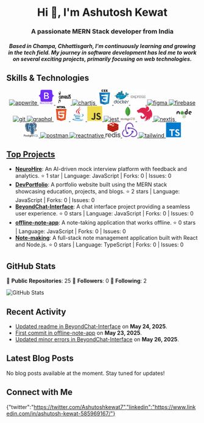 
<h1 align="center">Hi 👋, I'm Ashutosh Kewat</h1>
<h3 align="center">A passionate MERN Stack developer from India
<br/>
  <h5 align="center">
    
Based in Champa, Chhattisgarh, I'm continuously learning and growing in the tech field. My journey in software development has led me to work on several exciting projects, primarily focusing on web technologies.
<h5/>
</h3>

## Skills & Technologies
<p align="center"> <a href="https://appwrite.io" target="_blank" rel="noreferrer"> <img src="https://www.vectorlogo.zone/logos/appwriteio/appwriteio-icon.svg" alt="appwrite" width="40" height="40"/> </a> <a href="https://getbootstrap.com" target="_blank" rel="noreferrer"> <img src="https://raw.githubusercontent.com/devicons/devicon/master/icons/bootstrap/bootstrap-plain-wordmark.svg" alt="bootstrap" width="40" height="40"/> </a> <a href="https://canvasjs.com" target="_blank" rel="noreferrer"> <img src="https://raw.githubusercontent.com/Hardik0307/Hardik0307/master/assets/canvasjs-charts.svg" alt="canvasjs" width="40" height="40"/> </a> <a href="https://www.chartjs.org" target="_blank" rel="noreferrer"> <img src="https://www.chartjs.org/media/logo-title.svg" alt="chartjs" width="40" height="40"/> </a> <a href="https://www.w3schools.com/css/" target="_blank" rel="noreferrer"> <img src="https://raw.githubusercontent.com/devicons/devicon/master/icons/css3/css3-original-wordmark.svg" alt="css3" width="40" height="40"/> </a> <a href="https://www.docker.com/" target="_blank" rel="noreferrer"> <img src="https://raw.githubusercontent.com/devicons/devicon/master/icons/docker/docker-original-wordmark.svg" alt="docker" width="40" height="40"/> </a> <a href="https://expressjs.com" target="_blank" rel="noreferrer"> <img src="https://raw.githubusercontent.com/devicons/devicon/master/icons/express/express-original-wordmark.svg" alt="express" width="40" height="40"/> </a> <a href="https://www.figma.com/" target="_blank" rel="noreferrer"> <img src="https://www.vectorlogo.zone/logos/figma/figma-icon.svg" alt="figma" width="40" height="40"/> </a> <a href="https://firebase.google.com/" target="_blank" rel="noreferrer"> <img src="https://www.vectorlogo.zone/logos/firebase/firebase-icon.svg" alt="firebase" width="40" height="40"/> </a> <a href="https://git-scm.com/" target="_blank" rel="noreferrer"> <img src="https://www.vectorlogo.zone/logos/git-scm/git-scm-icon.svg" alt="git" width="40" height="40"/> </a> <a href="https://graphql.org" target="_blank" rel="noreferrer"> <img src="https://www.vectorlogo.zone/logos/graphql/graphql-icon.svg" alt="graphql" width="40" height="40"/> </a> <a href="https://www.w3.org/html/" target="_blank" rel="noreferrer"> <img src="https://raw.githubusercontent.com/devicons/devicon/master/icons/html5/html5-original-wordmark.svg" alt="html5" width="40" height="40"/> </a> <a href="https://www.java.com" target="_blank" rel="noreferrer"> <img src="https://raw.githubusercontent.com/devicons/devicon/master/icons/java/java-original.svg" alt="java" width="40" height="40"/> </a> <a href="https://developer.mozilla.org/en-US/docs/Web/JavaScript" target="_blank" rel="noreferrer"> <img src="https://raw.githubusercontent.com/devicons/devicon/master/icons/javascript/javascript-original.svg" alt="javascript" width="40" height="40"/> </a> <a href="https://jestjs.io" target="_blank" rel="noreferrer"> <img src="https://www.vectorlogo.zone/logos/jestjsio/jestjsio-icon.svg" alt="jest" width="40" height="40"/> </a> <a href="https://www.mongodb.com/" target="_blank" rel="noreferrer"> <img src="https://raw.githubusercontent.com/devicons/devicon/master/icons/mongodb/mongodb-original-wordmark.svg" alt="mongodb" width="40" height="40"/> </a> <a href="https://nestjs.com/" target="_blank" rel="noreferrer"> <img src="https://raw.githubusercontent.com/devicons/devicon/master/icons/nestjs/nestjs-plain.svg" alt="nestjs" width="40" height="40"/> </a> <a href="https://nextjs.org/" target="_blank" rel="noreferrer"> <img src="https://cdn.worldvectorlogo.com/logos/nextjs-2.svg" alt="nextjs" width="40" height="40"/> </a> <a href="https://nodejs.org" target="_blank" rel="noreferrer"> <img src="https://raw.githubusercontent.com/devicons/devicon/master/icons/nodejs/nodejs-original-wordmark.svg" alt="nodejs" width="40" height="40"/> </a> <a href="https://www.postgresql.org" target="_blank" rel="noreferrer"> <img src="https://raw.githubusercontent.com/devicons/devicon/master/icons/postgresql/postgresql-original-wordmark.svg" alt="postgresql" width="40" height="40"/> </a> <a href="https://postman.com" target="_blank" rel="noreferrer"> <img src="https://www.vectorlogo.zone/logos/getpostman/getpostman-icon.svg" alt="postman" width="40" height="40"/> </a> <a href="https://reactnative.dev/" target="_blank" rel="noreferrer"> <img src="https://reactnative.dev/img/header_logo.svg" alt="reactnative" width="40" height="40"/> </a> <a href="https://redis.io" target="_blank" rel="noreferrer"> <img src="https://raw.githubusercontent.com/devicons/devicon/master/icons/redis/redis-original-wordmark.svg" alt="redis" width="40" height="40"/> </a> <a href="https://redux.js.org" target="_blank" rel="noreferrer"> <img src="https://raw.githubusercontent.com/devicons/devicon/master/icons/redux/redux-original.svg" alt="redux" width="40" height="40"/> </a> <a href="https://tailwindcss.com/" target="_blank" rel="noreferrer"> <img src="https://www.vectorlogo.zone/logos/tailwindcss/tailwindcss-icon.svg" alt="tailwind" width="40" height="40"/> </a> <a href="https://www.typescriptlang.org/" target="_blank" rel="noreferrer"> <img src="https://raw.githubusercontent.com/devicons/devicon/master/icons/typescript/typescript-original.svg" alt="typescript" width="40" height="40"/>  </p>




## Top Projects

- [**NeuroHire**](https://github.com/Ashu6200/NeuroHire): An AI-driven mock interview platform with feedback and analytics. ⭐ 1 star | Language: JavaScript | Forks: 0 | Issues: 0
- [**DevPortfolio**](https://github.com/Ashu6200/DevPortfolio): A portfolio website built using the MERN stack showcasing education, projects, and blogs. ⭐ 2 stars | Language: JavaScript | Forks: 0 | Issues: 0
- [**BeyondChat-Interface**](https://github.com/Ashu6200/BeyondChat-Interface): A chat interface project providing a seamless user experience. ⭐ 0 stars | Language: JavaScript | Forks: 0 | Issues: 0
- [**offline-note-app**](https://github.com/Ashu6200/offline-note-app): A note-taking application that works offline. ⭐ 0 stars | Language: JavaScript | Forks: 0 | Issues: 0
- [**Note-making**](https://github.com/Ashu6200/Note-making): A full-stack note management application built with React and Node.js. ⭐ 0 stars | Language: TypeScript | Forks: 0 | Issues: 0

## GitHub Stats

🔭 **Public Repositories**: 25
👥 **Followers**: 0
👤 **Following**: 2

![GitHub Stats](https://github-readme-stats.vercel.app/api?username=Ashu6200&show_icons=true&theme=radical)

## Recent Activity

- [Updated readme in BeyondChat-Interface](https://github.com/Ashu6200/BeyondChat-Interface/commit/b93686a3c61e298bcbfd23a14c2cf39de49aaa12) on **May 24, 2025**.
- [First commit in offline-note-app](https://github.com/Ashu6200/offline-note-app/commit/c56078f8611474a2bbe098ee3819a9b5dd4c60a9) on **May 23, 2025**.
- [Updated minor errors in BeyondChat-Interface](https://github.com/Ashu6200/BeyondChat-Interface/commit/0b6ce3a7e02848652e234871b2785f7baf47d51f) on **May 26, 2025**.

## Latest Blog Posts

No blog posts available at the moment. Stay tuned for updates!

## Connect with Me

{"twitter":"https://twitter.com/Ashutoshkewat7","linkedin":"https://www.linkedin.com/in/ashutosh-kewat-585969167/"}
